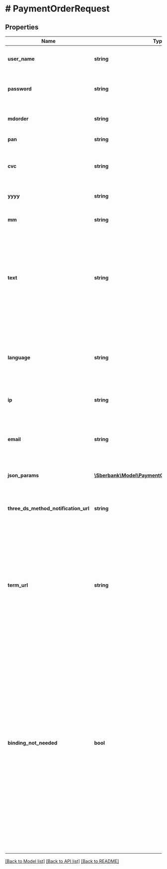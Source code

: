 # # PaymentOrderRequest

## Properties

Name | Type | Description | Notes
------------ | ------------- | ------------- | -------------
**user_name** | **string** | Логин Клиента, полученный при подключении к ПШ |
**password** | **string** | Пароль Клиента, полученный при подключении к ПШ |
**mdorder** | **string** | Уникальный номер заказа в Платёжном шлюзе. |
**pan** | **string** | Номер Карты Плательщика |
**cvc** | **string** | Проверочный код Карты Плательщика (обычно с обратной стороны Карты) | [optional]
**yyyy** | **string** | Год окончания срока действия Карты |
**mm** | **string** | Месяц окончания срока действия Карты |
**text** | **string** | Текст, изображенный на Карте Плательщика в ISO 8859-1. Допустимы Имя, Фамилия, инициалы или любые комбинации специальных символов ASCII, кроме кириллицы | [optional]
**language** | **string** | Язык в кодировке ISO 639-1 (ru, en). Если не указан, будет использовано значение по умолчанию, указанное в настройках Клиента | [optional]
**ip** | **string** | IP-адрес Плательщика | [optional]
**email** | **string** | Адрес электронной почты Плательщика. В случае использования фискализации обязателен, при отсутствии phone. | [optional]
**json_params** | [**\Sberbank\Model\PaymentOrderRequestJsonParams**](PaymentOrderRequestJsonParams.md) |  | [optional]
**three_ds_method_notification_url** | **string** | URL адрес Клиента для получения уведомления о завершении вызова 3DS Method (3DS Method Notification URL) | [optional]
**term_url** | **string** | URL адрес Клиента для возврата после проведения 3-D Secure аутентификации Плательщика. Обязателен, если используется платёжная страница на стороне Клиента и 3DS Server Банка | [optional]
**binding_not_needed** | **bool** | Признак отказа от создания Связки Плательщиком.   * &#x60;true&#x60; &#x3D; истина, создание Связки после платежа не происходит, а идентификатор Плательщика (clientId), переданный при регистрации заказа, после совершения платежа будет удалён или не будет сгенерирован автоматически;   * &#x60;false&#x60; &#x3D; ложь (по умолчанию), после успешного проведения платежа и выполнения ряда дополнительных условий - происходит создание Связки. | [optional]

[[Back to Model list]](../../README.md#models) [[Back to API list]](../../README.md#endpoints) [[Back to README]](../../README.md)
